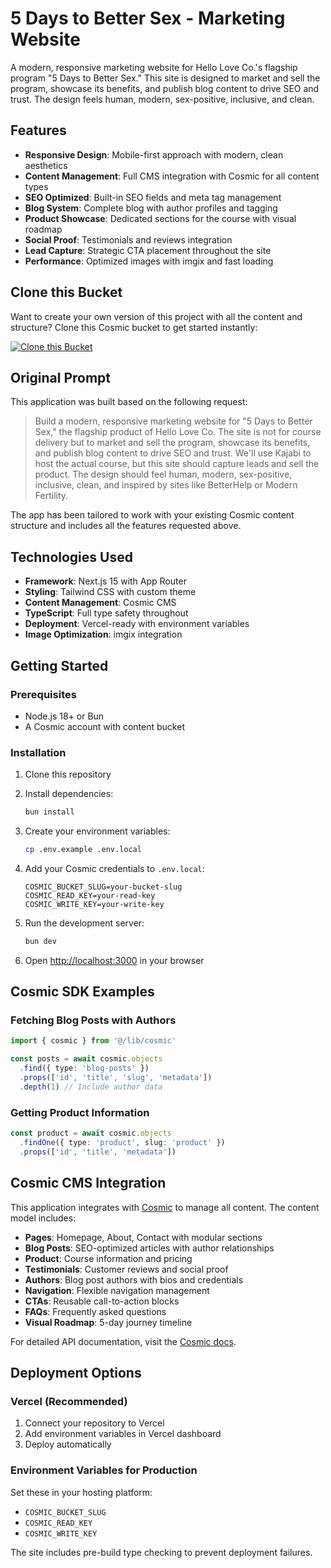 <!-- README_START -->
# 5 Days to Better Sex - Marketing Website

A modern, responsive marketing website for Hello Love Co.'s flagship program "5 Days to Better Sex." This site is designed to market and sell the program, showcase its benefits, and publish blog content to drive SEO and trust. The design feels human, modern, sex-positive, inclusive, and clean.

## Features

- **Responsive Design**: Mobile-first approach with modern, clean aesthetics
- **Content Management**: Full CMS integration with Cosmic for all content types
- **SEO Optimized**: Built-in SEO fields and meta tag management
- **Blog System**: Complete blog with author profiles and tagging
- **Product Showcase**: Dedicated sections for the course with visual roadmap
- **Social Proof**: Testimonials and reviews integration
- **Lead Capture**: Strategic CTA placement throughout the site
- **Performance**: Optimized images with imgix and fast loading

## Clone this Bucket

Want to create your own version of this project with all the content and structure? Clone this Cosmic bucket to get started instantly:

[![Clone this Bucket](https://img.shields.io/badge/Clone%20this%20Bucket-4F46E5?style=for-the-badge&logo=cosmic&logoColor=white)](https://app.cosmic-staging.com/projects/new?clone_bucket=hi-love-production)

## Original Prompt

This application was built based on the following request:

> Build a modern, responsive marketing website for "5 Days to Better Sex," the flagship product of Hello Love Co. The site is not for course delivery but to market and sell the program, showcase its benefits, and publish blog content to drive SEO and trust. We'll use Kajabi to host the actual course, but this site should capture leads and sell the product. The design should feel human, modern, sex-positive, inclusive, clean, and inspired by sites like BetterHelp or Modern Fertility.

The app has been tailored to work with your existing Cosmic content structure and includes all the features requested above.

## Technologies Used

- **Framework**: Next.js 15 with App Router
- **Styling**: Tailwind CSS with custom theme
- **Content Management**: Cosmic CMS
- **TypeScript**: Full type safety throughout
- **Deployment**: Vercel-ready with environment variables
- **Image Optimization**: imgix integration

## Getting Started

### Prerequisites

- Node.js 18+ or Bun
- A Cosmic account with content bucket

### Installation

1. Clone this repository
2. Install dependencies:
   ```bash
   bun install
   ```

3. Create your environment variables:
   ```bash
   cp .env.example .env.local
   ```

4. Add your Cosmic credentials to `.env.local`:
   ```
   COSMIC_BUCKET_SLUG=your-bucket-slug
   COSMIC_READ_KEY=your-read-key
   COSMIC_WRITE_KEY=your-write-key
   ```

5. Run the development server:
   ```bash
   bun dev
   ```

6. Open [http://localhost:3000](http://localhost:3000) in your browser

## Cosmic SDK Examples

### Fetching Blog Posts with Authors
```typescript
import { cosmic } from '@/lib/cosmic'

const posts = await cosmic.objects
  .find({ type: 'blog-posts' })
  .props(['id', 'title', 'slug', 'metadata'])
  .depth(1) // Include author data
```

### Getting Product Information
```typescript
const product = await cosmic.objects
  .findOne({ type: 'product', slug: 'product' })
  .props(['id', 'title', 'metadata'])
```

## Cosmic CMS Integration

This application integrates with [Cosmic](https://www.cosmicjs.com) to manage all content. The content model includes:

- **Pages**: Homepage, About, Contact with modular sections
- **Blog Posts**: SEO-optimized articles with author relationships
- **Product**: Course information and pricing
- **Testimonials**: Customer reviews and social proof
- **Authors**: Blog post authors with bios and credentials
- **Navigation**: Flexible navigation management
- **CTAs**: Reusable call-to-action blocks
- **FAQs**: Frequently asked questions
- **Visual Roadmap**: 5-day journey timeline

For detailed API documentation, visit the [Cosmic docs](https://www.cosmicjs.com/docs).

## Deployment Options

### Vercel (Recommended)
1. Connect your repository to Vercel
2. Add environment variables in Vercel dashboard
3. Deploy automatically

### Environment Variables for Production
Set these in your hosting platform:
- `COSMIC_BUCKET_SLUG`
- `COSMIC_READ_KEY`
- `COSMIC_WRITE_KEY`

The site includes pre-build type checking to prevent deployment failures.
<!-- README_END -->